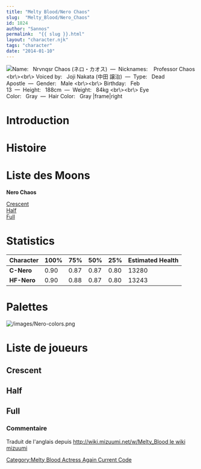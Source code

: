 ```yaml
---
title: "Melty Blood/Nero Chaos"
slug:  "Melty_Blood/Nero_Chaos"
id: 1824
author: "Sannos"
permalink:  "{{ slug }}.html"
layout: "character.njk"
tags: "character"
date: "2014-01-10"
---
```


![ **Name:**   Nrvnqsr Chaos (ネロ・カオス)  —  **Nicknames:**   
Professor Chaos \<br\\\>\<br\\\> **Voiced by:**   Joji Nakata (中田
譲治)  —  **Type:**   Dead Apostle  —  **Gender:**   Male
\<br\\\>\<br\\\> **Birthday:**   Feb
13  —  **Height:**   188cm  —  **Weight:**   84kg \<br\\\>\<br\\\> **Eye
Color:**   Gray  —  **Hair Color:**   Gray
\|frame\|right](/images/Nero0.png " Name:   Nrvnqsr Chaos (ネロ・カオス)  —  Nicknames:    Professor Chaos <br\><br\> Voiced by:   Joji Nakata (中田 譲治)  —  Type:   Dead Apostle  —  Gender:   Male <br\><br\> Birthday:   Feb 13  —  Height:   188cm  —  Weight:   84kg <br\><br\> Eye Color:   Gray  —  Hair Color:   Gray |frame|right")

# Introduction

# Histoire

# Liste des Moons

**Nero Chaos**

[Crescent](Melty_Blood/Nero_Chaos/Crescent_Moon "wikilink")  
[Half](Melty_Blood/Nero_Chaos/Half_Moon "wikilink")  
[Full](Melty_Blood/Nero_Chaos/Full_Moon "wikilink")  

# Statistics

| Character   | 100% | 75%  | 50%  | 25%  | Estimated Health |
|-------------|------|------|------|------|------------------|
| **C-Nero**  | 0.90 | 0.87 | 0.87 | 0.80 | 13280            |
| **HF-Nero** | 0.90 | 0.88 | 0.87 | 0.80 | 13243            |

# Palettes

![](/images/Nero-colors.png "/images/Nero-colors.png")

# Liste de joueurs

## Crescent

## Half

## Full

### Commentaire

Traduit de l'anglais depuis [http://wiki.mizuumi.net/w/Melty_Blood le
wiki
mizuumi](http://wiki.mizuumi.net/w/Melty_Blood_le_wiki_mizuumi "wikilink")

[Category:Melty Blood Actress Again Current
Code](Category:Melty_Blood_Actress_Again_Current_Code "wikilink")
